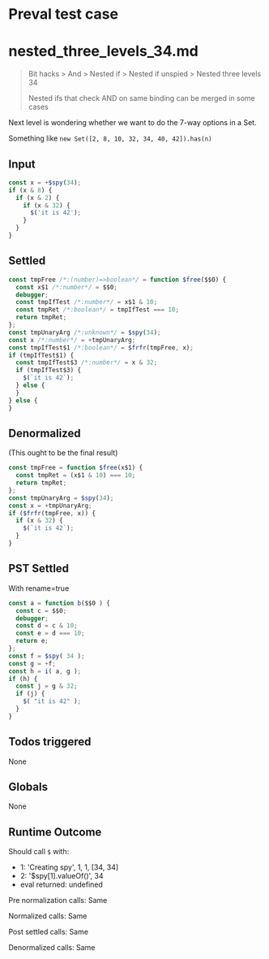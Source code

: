 # Preval test case

# nested_three_levels_34.md

> Bit hacks > And > Nested if > Nested if unspied > Nested three levels 34
>
> Nested ifs that check AND on same binding can be merged in some cases

Next level is wondering whether we want to do the 7-way options in a Set.

Something like `new Set([2, 8, 10, 32, 34, 40, 42]).has(n)`

## Input

`````js filename=intro
const x = +$spy(34);
if (x & 8) {
  if (x & 2) {
    if (x & 32) {
      $('it is 42');
    }
  }
}
`````


## Settled


`````js filename=intro
const tmpFree /*:(number)=>boolean*/ = function $free($$0) {
  const x$1 /*:number*/ = $$0;
  debugger;
  const tmpIfTest /*:number*/ = x$1 & 10;
  const tmpRet /*:boolean*/ = tmpIfTest === 10;
  return tmpRet;
};
const tmpUnaryArg /*:unknown*/ = $spy(34);
const x /*:number*/ = +tmpUnaryArg;
const tmpIfTest$1 /*:boolean*/ = $frfr(tmpFree, x);
if (tmpIfTest$1) {
  const tmpIfTest$3 /*:number*/ = x & 32;
  if (tmpIfTest$3) {
    $(`it is 42`);
  } else {
  }
} else {
}
`````


## Denormalized
(This ought to be the final result)

`````js filename=intro
const tmpFree = function $free(x$1) {
  const tmpRet = (x$1 & 10) === 10;
  return tmpRet;
};
const tmpUnaryArg = $spy(34);
const x = +tmpUnaryArg;
if ($frfr(tmpFree, x)) {
  if (x & 32) {
    $(`it is 42`);
  }
}
`````


## PST Settled
With rename=true

`````js filename=intro
const a = function b($$0 ) {
  const c = $$0;
  debugger;
  const d = c & 10;
  const e = d === 10;
  return e;
};
const f = $spy( 34 );
const g = +f;
const h = i( a, g );
if (h) {
  const j = g & 32;
  if (j) {
    $( "it is 42" );
  }
}
`````


## Todos triggered


None


## Globals


None


## Runtime Outcome


Should call `$` with:
 - 1: 'Creating spy', 1, 1, [34, 34]
 - 2: '$spy[1].valueOf()', 34
 - eval returned: undefined

Pre normalization calls: Same

Normalized calls: Same

Post settled calls: Same

Denormalized calls: Same
